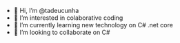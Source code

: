 - 👋 Hi, I’m @tadeucunha
- 👀 I’m interested in colaborative coding
- 🌱 I’m currently learning new technology on C# .net core
- 💞️ I’m looking to collaborate on C#

<!---
tadeucunha/tadeucunha is a ✨ special ✨ repository because its `README.md` (this file) appears on your GitHub profile.
You can click the Preview link to take a look at your changes.
--->
